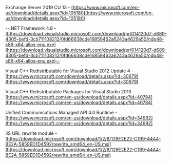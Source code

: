 Exchange Server 2019 CU 13 - [https://www.microsoft.com/en-us/download/details.aspx?id=105180](https://www.microsoft.com/en-us/download/details.aspx?id=105180)

--.NET Framework 4.8 - [https://download.visualstudio.microsoft.com/download/pr/014120d7-d689-4305-befd-3cb711108212/0fd66638cde16859462a6243a4629a50/ndp48-x86-x64-allos-enu.exe](https://download.visualstudio.microsoft.com/download/pr/014120d7-d689-4305-befd-3cb711108212/0fd66638cde16859462a6243a4629a50/ndp48-x86-x64-allos-enu.exe)--

Visual C++ Redistributable for Visual Studio 2012 Update 4 - [https://www.microsoft.com/download/details.aspx?id=30679](https://www.microsoft.com/download/details.aspx?id=30679)

Visual C++ Redistributable Packages for Visual Studio 2013 - [https://www.microsoft.com/en-us/download/details.aspx?id=40784](https://www.microsoft.com/en-us/download/details.aspx?id=40784)

Unified Communications Managed API 4.0 Runtime - [https://www.microsoft.com/en-us/download/details.aspx?id=34992](https://www.microsoft.com/en-us/download/details.aspx?id=34992)

IIS URL rewrite module - [https://download.microsoft.com/download/1/2/8/128E2E22-C1B9-44A4-BE2A-5859ED1D4592/rewrite_amd64_en-US.msi](https://download.microsoft.com/download/1/2/8/128E2E22-C1B9-44A4-BE2A-5859ED1D4592/rewrite_amd64_en-US.msi)
